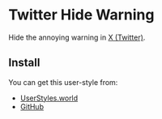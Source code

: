 # Twitter Hide Warning

Hide the annoying warning in [X (Twitter)](https://twitter.com/).

## Install

You can get this user-style from:

* [UserStyles.world](https://userstyles.world/style/15755)
* [GitHub](https://github.com/rod24574575/monorepo/tree/main/packages/twitter-hide-warning)
